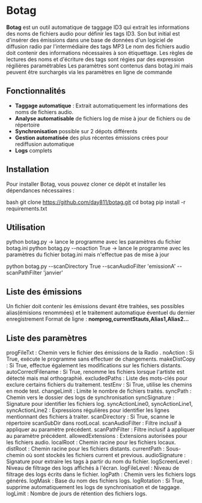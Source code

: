 # Botag 

**Botag** est un outil automatique de taggage ID3 qui extrait les informations des noms de fichiers audio pour définir les tags ID3.
Son but initial est d'insérer des émissions dans une base de données d'un logiciel de diffusion radio par l'intermédiaire des tags MP3
Le nom des fichiers audio doit contenir des informations nécessaires à son étiquettage.
Les règles de lectures des noms et d'écriture des tags sont régies par des expression régilières paramétrables 
Les paramètres sont contenus dans botag.ini mais peuvent être surchargés via les paramètres en ligne de commande

## Fonctionnalités ##

- **Taggage automatique** : Extrait automatiquement les informations des noms de fichiers audio.
- **Analyse automatisable** de fichiers log de mise à jour de fichiers ou  de répertoire
- **Synchronisation** possible sur 2 dépots différents
- **Gestion automatisée** des plus récentes émissions crées pour rediffusion automatique
- **Logs** complets

## Installation ##

Pour installer Botag, vous pouvez cloner ce dépôt et installer les dépendances nécessaires :

bash
git clone https://github.com/day811/botag.git
cd botag
pip install -r requirements.txt

## Utilisation ##

python botag.py
  -> lance le programme avec les paramètres du fichier botag.ini
python botag.py --noaction True 
  -> lance le programme avec les paramètres du fichier botag.ini mais n'effectue pas de mise à jour
 
python botag.py --scanDirectory True --scanAudioFilter 'emissionA' --scanPathFilter 'janvier'

## Liste des émissions ##
Un fichier doit contenir les émissions devant être traitées, ses possibles alias(émisions renommées) et le traitement automatique éventuel du dernier enregistrement
Format de ligne : 
**nomprog,currentStauts,Alias1,Alias2...**


## Liste des paramètres ##

progFileTxt : Chemin vers le fichier des émissions de la Radio .
noAction : Si True, exécute le programme sans effectuer de changements.
makeDistCopy : Si True, effectue également les modifications sur les fichiers distants.
autoCorrectFilename : Si True, renomme les fichiers lorsque l'artiste est détecté mais mal orthographié.
excludedPaths : Liste des mots-clés pour exclure certains fichiers du traitement.
testEnv : Si True, utilise les chemins en mode test.
changeLimit : Limite le nombre de fichiers traités.
syncPath : Chemin vers le dossier des logs de synchronisation 
syncSignature : Signature pour identifier les fichiers log.
syncActionLine0, syncActionLine1, syncActionLine2 : Expressions régulières pour identifier les lignes mentionnant des fichiers à traiter.
scanDirectory : Si True, scanne le répertoire scanSubDir dans rootLocal.
scanAudioFilter : Filtre inclusif à appliquer au paramètre précédent.
scanPathFilter : Filtre inclusif à appliquer au paramètre précédent.
allowedExtensions : Extensions autorisées pour les fichiers audio.
localRoot : Chemin racine pour les fichiers locaux.
distRoot : Chemin racine pour les fichiers distants.
currentPath : Sous-chemin où sont stockés les fichiers current et previous.
audioSignature : Signature pour extraire les tags à partir du nom du fichier.
logScreenLevel : Niveau de filtrage des logs affichés à l'écran.
logFileLevel : Niveau de filtrage des logs écrits dans le fichier.
logPath : Chemin vers les fichiers logs générés.
logMask : Base du nom des fichiers logs.
logRotation : Si True, supprime automatiquement les logs de synchronisation et de taggage.
logLimit : Nombre de jours de rétention des fichiers logs.

